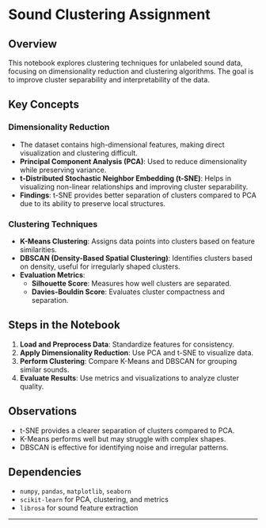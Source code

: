 # Sound Clustering Assignment  

## Overview  
This notebook explores clustering techniques for unlabeled sound data, focusing on dimensionality reduction and clustering algorithms. The goal is to improve cluster separability and interpretability of the data.  

## Key Concepts  

### **Dimensionality Reduction**  
- The dataset contains high-dimensional features, making direct visualization and clustering difficult.  
- **Principal Component Analysis (PCA)**: Used to reduce dimensionality while preserving variance.  
- **t-Distributed Stochastic Neighbor Embedding (t-SNE)**: Helps in visualizing non-linear relationships and improving cluster separability.  
- **Findings**: t-SNE provides better separation of clusters compared to PCA due to its ability to preserve local structures.  

### **Clustering Techniques**  
- **K-Means Clustering**: Assigns data points into clusters based on feature similarities.  
- **DBSCAN (Density-Based Spatial Clustering)**: Identifies clusters based on density, useful for irregularly shaped clusters.  
- **Evaluation Metrics**:  
  - **Silhouette Score**: Measures how well clusters are separated.  
  - **Davies-Bouldin Score**: Evaluates cluster compactness and separation.  

## Steps in the Notebook  
1. **Load and Preprocess Data**: Standardize features for consistency.  
2. **Apply Dimensionality Reduction**: Use PCA and t-SNE to visualize data.  
3. **Perform Clustering**: Compare K-Means and DBSCAN for grouping similar sounds.  
4. **Evaluate Results**: Use metrics and visualizations to analyze cluster quality.  

## Observations  
- t-SNE provides a clearer separation of clusters compared to PCA.  
- K-Means performs well but may struggle with complex shapes.  
- DBSCAN is effective for identifying noise and irregular patterns.  

## Dependencies  
- `numpy`, `pandas`, `matplotlib`, `seaborn`  
- `scikit-learn` for PCA, clustering, and metrics  
- `librosa` for sound feature extraction  

---
